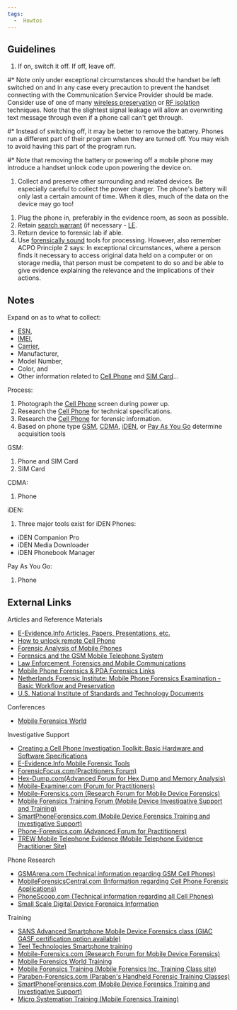 ```yaml
---
tags:
  -  Howtos
---
```

## Guidelines

1.  If on, switch it off. If off, leave off.

\#\* Note only under exceptional circumstances should the handset be
left switched on and in any case every precaution to prevent the handset
connecting with the Communication Service Provider should be made.
Consider use of one of many [wireless
preservation](wireless_preservation.md) or [RF
isolation](rf_isolation.md) techniques. Note that the slightest
signal leakage will allow an overwriting text message through even if a
phone call can't get through.

\#\* Instead of switching off, it may be better to remove the battery.
Phones run a different part of their program when they are turned off.
You may wish to avoid having this part of the program run.

\#\* Note that removing the battery or powering off a mobile phone may
introduce a handset unlock code upon powering the device on.

1.  Collect and preserve other surrounding and related devices. Be
    especially careful to collect the power charger. The phone's battery
    will only last a certain amount of time. When it dies, much of the
    data on the device may go too!

<!-- -->

1.  Plug the phone in, preferably in the evidence room, as soon as
    possible.
2.  Retain [search warrant](search_warrant.md) (if necessary -
    [LE](le.md).
3.  Return device to forensic lab if able.
4.  Use [forensically sound](forensically_sound.md) tools for
    processing. However, also remember ACPO Principle 2 says: In
    exceptional circumstances, where a person finds it necessary to
    access original data held on a computer or on storage media, that
    person must be competent to do so and be able to give evidence
    explaining the relevance and the implications of their actions.

## Notes

Expand on as to what to collect:

- [ESN](esn.md),
- [IMEI](imei.md),
- [Carrier](carrier.md),
- Manufacturer,
- Model Number,
- Color, and
- Other information related to [Cell Phone](cell_phone.md) and
  [SIM Card](sim_card.md)...

Process:

1.  Photograph the [Cell Phone](cell_phone.md) screen during
    power up.
2.  Research the [Cell Phone](cell_phone.md) for technical
    specifications.
3.  Research the [Cell Phone](cell_phone.md) for forensic
    information.
4.  Based on phone type [GSM](gsm.md), [CDMA](cdma.md),
    [iDEN](iden.md), or [Pay As You
    Go](pay_as_you_go.md) determine acquisition tools

GSM:

1.  Phone and SIM Card
2.  SIM Card

CDMA:

1.  Phone

iDEN:

1.  Three major tools exist for iDEN Phones:

- iDEN Companion Pro
- iDEN Media Downloader
- iDEN Phonebook Manager

Pay As You Go:

1.  Phone

## External Links

Articles and Reference Materials

- [E-Evidence.Info Articles, Papers, Presentations,
  etc.](http://www.e-evidence.info/cellarticles.html)
- [How to unlock remote Cell
  Phone](http://www.flexihub.com/remote-cell-phone-unlock.html)
- [Forensic Analysis of Mobile
  Phones](http://esm.cis.unisa.edu.au/new_esml/resources/publications/forensic%20analysis%20of%20mobile%20phones.pdf)
- [Forensics and the GSM Mobile Telephone
  System](http://www.ijde.org/docs/03_spring_art1.pdf)
- [Law Enforcement, Forensics and Mobile
  Communications](http://www.cl.cam.ac.uk/~fms27/persec-2006/goodies/2006-Naccache-forensic.pdf)
- [Mobile Phone Forensics & PDA Forensics
  Links](http://www.forensics.nl/mobile-pda-forensics)
- [Netherlands Forensic Institute: Mobile Phone Forensics Examination -
  Basic Workflow and
  Preservation](http://www.holmes.nl/MPF/FlowChartForensicMobilePhoneExamination.htm)
- [U.S. National Institute of Standards and Technology
  Documents](http://csrc.nist.gov/mobilesecurity/publications.html#MF)

Conferences

- [Mobile Forensics World](http://www.MobileForensicsWorld.com/)

Investigative Support

- [Creating a Cell Phone Investigation Toolkit: Basic Hardware and
  Software
  Specifications](http://www.search.org/files/pdf/CellphoneInvestToolkit-0806.pdf)
- [E-Evidence.Info Mobile Forensic
  Tools](http://www.e-evidence.info/cellular.html)
- [ForensicFocus.com(Practitioners Forum)](http://www.forensicfocus.com)
- [Hex-Dump.com(Advanced Forum for Hex Dump and Memory
  Analysis)](http://www.hex-dump.com)
- [Mobile-Examiner.com (Forum for
  Practitioners)](http://www.Mobile-Examiner.com)
- [Mobile-Forensics.com (Research Forum for Mobile Device
  Forensics)](http://www.Mobile-Forensics.com)
- [Mobile Forensics Training Forum (Mobile Device Investigative Support
  and Training)](http://www.mfi-training.com)
- [SmartPhoneForensics.com (Mobile Device Forensics Training and
  Investigative Support)](http://www.SmartPhoneForensics.com)
- [Phone-Forensics.com (Advanced Forum for
  Practitioners)](http://www.Phone-Forensics.com)
- [TREW Mobile Telephone Evidence (Mobile Telephone Evidence
  Practitioner Site)](http://trewmte.blogspot.com)

Phone Research

- [GSMArena.com (Technical information regarding GSM Cell
  Phones)](http://www.GSMArena.com)
- [MobileForensicsCentral.com (Information regarding Cell Phone Forensic
  Applications)](http://www.MobileForensicsCentral.com)
- [PhoneScoop.com (Technical information regarding all Cell
  Phones)](http://www.PhoneScoop.com)
- [Small Scale Digital Device Forensics
  Information](http://www.ssddforensics.com/)

Training

- [SANS Advanced Smartphone Mobile Device Forensics class (GIAC GASF
  certification option
  available)](https://www.sans.org/course/advanced-smartphone-mobile-device-forensics)
- [Teel Technologies Smartphone
  training](http://www.teeltech.com/mobile-device-forensics-training/)
- [Mobile-Forensics.com (Research Forum for Mobile Device
  Forensics)](http://www.Mobile-Forensics.com)
- [Mobile Forensics World
  Training](http://www.MobileForensicsWorld.com/Training.aspx)
- [Mobile Forensics Training (Mobile Forensics Inc. Training Class
  site)](http://www.mobileforensicstraining.com)
- [Paraben-Forensics.com (Paraben's Handheld Forensic Training
  Classes)](http://www.paraben-training.com/training.html)
- [SmartPhoneForensics.com (Mobile Device Forensics Training and
  Investigative Support)](http://www.SmartPhoneForensics.com)
- [Micro Systemation Training (Mobile Forensics
  Training)](http://www.msab.com/training/schedule)
